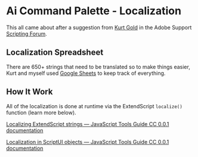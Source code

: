 # Ai Command Palette - Localization

This all came about after a suggestion from [Kurt Gold](https://community.adobe.com/t5/illustrator-discussions/command-palette-by-josh-duncan-localised-for-german-illustrator-versions/td-p/13107176) in the Adobe Support [Scripting Forum](https://community.adobe.com/t5/illustrator/ct-p/ct-illustrator?page=1&sort=latest_replies&filter=all&lang=all&tabid=discussions&topics=label-scripting).

## Localization Spreadsheet

There are 650+ strings that need to be translated so to make things easier, Kurt and myself used [Google Sheets](https://docs.google.com/spreadsheets/d/1T-pBrLAOL3WuF1K7h6Wo_vIUa0tui9YiX591YqqKMdA/edit#gid=1896695315) to keep track of everything.

## How It Work

All of the localization is done at runtime via the ExtendScript `localize()` function (learn more below).

[Localizing ExtendScript strings — JavaScript Tools Guide CC 0.0.1 documentation](https://extendscript.docsforadobe.dev/extendscript-tools-features/localizing-extendscript-strings.html)

[Localization in ScriptUI objects — JavaScript Tools Guide CC 0.0.1 documentation](https://extendscript.docsforadobe.dev/user-interface-tools/localization-in-scriptui-objects.html)